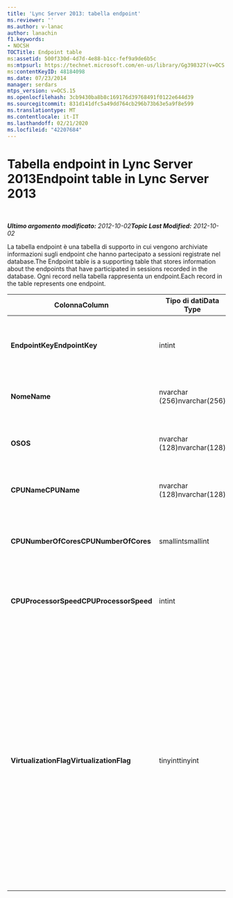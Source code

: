```yaml
---
title: 'Lync Server 2013: tabella endpoint'
ms.reviewer: ''
ms.author: v-lanac
author: lanachin
f1.keywords:
- NOCSH
TOCTitle: Endpoint table
ms:assetid: 500f330d-4d7d-4e88-b1cc-fef9a9de6b5c
ms:mtpsurl: https://technet.microsoft.com/en-us/library/Gg398327(v=OCS.15)
ms:contentKeyID: 48184098
ms.date: 07/23/2014
manager: serdars
mtps_version: v=OCS.15
ms.openlocfilehash: 3cb9430ba8b8c169176d39768491f0122e644d39
ms.sourcegitcommit: 831d141dfc5a49dd764cb296b73b63e5a9f8e599
ms.translationtype: MT
ms.contentlocale: it-IT
ms.lasthandoff: 02/21/2020
ms.locfileid: "42207684"
---
```

<div data-xmlns="http://www.w3.org/1999/xhtml">

<div class="topic" data-xmlns="http://www.w3.org/1999/xhtml" data-msxsl="urn:schemas-microsoft-com:xslt" data-cs="https://msdn.microsoft.com/">

<div data-asp="https://msdn2.microsoft.com/asp">

# <a name="endpoint-table-in-lync-server-2013"></a><span data-ttu-id="76409-102">Tabella endpoint in Lync Server 2013</span><span class="sxs-lookup"><span data-stu-id="76409-102">Endpoint table in Lync Server 2013</span></span>

</div>

<div id="mainSection">

<div id="mainBody">

<span> </span>

<span data-ttu-id="76409-103">_**Ultimo argomento modificato:** 2012-10-02_</span><span class="sxs-lookup"><span data-stu-id="76409-103">_**Topic Last Modified:** 2012-10-02_</span></span>

<span data-ttu-id="76409-104">La tabella endpoint è una tabella di supporto in cui vengono archiviate informazioni sugli endpoint che hanno partecipato a sessioni registrate nel database.</span><span class="sxs-lookup"><span data-stu-id="76409-104">The Endpoint table is a supporting table that stores information about the endpoints that have participated in sessions recorded in the database.</span></span> <span data-ttu-id="76409-105">Ogni record nella tabella rappresenta un endpoint.</span><span class="sxs-lookup"><span data-stu-id="76409-105">Each record in the table represents one endpoint.</span></span>


<table>
<colgroup>
<col style="width: 25%" />
<col style="width: 25%" />
<col style="width: 25%" />
<col style="width: 25%" />
</colgroup>
<thead>
<tr class="header">
<th><span data-ttu-id="76409-106"><strong>Colonna</strong></span><span class="sxs-lookup"><span data-stu-id="76409-106"><strong>Column</strong></span></span></th>
<th><span data-ttu-id="76409-107"><strong>Tipo di dati</strong></span><span class="sxs-lookup"><span data-stu-id="76409-107"><strong>Data Type</strong></span></span></th>
<th><span data-ttu-id="76409-108"><strong>Chiave/indice</strong></span><span class="sxs-lookup"><span data-stu-id="76409-108"><strong>Key/Index</strong></span></span></th>
<th><span data-ttu-id="76409-109"><strong>Dettagli</strong></span><span class="sxs-lookup"><span data-stu-id="76409-109"><strong>Details</strong></span></span></th>
</tr>
</thead>
<tbody>
<tr class="odd">
<td><p><span data-ttu-id="76409-110"><strong>EndpointKey</strong></span><span class="sxs-lookup"><span data-stu-id="76409-110"><strong>EndpointKey</strong></span></span></p></td>
<td><p><span data-ttu-id="76409-111">int</span><span class="sxs-lookup"><span data-stu-id="76409-111">int</span></span></p></td>
<td><p><span data-ttu-id="76409-112">Principale</span><span class="sxs-lookup"><span data-stu-id="76409-112">Primary</span></span></p></td>
<td><p><span data-ttu-id="76409-113">Numero univoco che identifica l'endpoint.</span><span class="sxs-lookup"><span data-stu-id="76409-113">Unique number identifying this endpoint.</span></span></p></td>
</tr>
<tr class="even">
<td><p><span data-ttu-id="76409-114"><strong>Nome</strong></span><span class="sxs-lookup"><span data-stu-id="76409-114"><strong>Name</strong></span></span></p></td>
<td><p><span data-ttu-id="76409-115">nvarchar (256)</span><span class="sxs-lookup"><span data-stu-id="76409-115">nvarchar(256)</span></span></p></td>
<td><p><span data-ttu-id="76409-116">Univoco</span><span class="sxs-lookup"><span data-stu-id="76409-116">Unique</span></span></p></td>
<td><p><span data-ttu-id="76409-117">Nome dell'endpoint.</span><span class="sxs-lookup"><span data-stu-id="76409-117">Endpoint name.</span></span></p></td>
</tr>
<tr class="odd">
<td><p><span data-ttu-id="76409-118"><strong>OS</strong></span><span class="sxs-lookup"><span data-stu-id="76409-118"><strong>OS</strong></span></span></p></td>
<td><p><span data-ttu-id="76409-119">nvarchar (128)</span><span class="sxs-lookup"><span data-stu-id="76409-119">nvarchar(128)</span></span></p></td>
<td><p> </p></td>
<td><p><span data-ttu-id="76409-120">Sistema operativo (OS) dell'endpoint.</span><span class="sxs-lookup"><span data-stu-id="76409-120">Operating system (OS) of the endpoint.</span></span></p></td>
</tr>
<tr class="even">
<td><p><span data-ttu-id="76409-121"><strong>CPUName</strong></span><span class="sxs-lookup"><span data-stu-id="76409-121"><strong>CPUName</strong></span></span></p></td>
<td><p><span data-ttu-id="76409-122">nvarchar (128)</span><span class="sxs-lookup"><span data-stu-id="76409-122">nvarchar(128)</span></span></p></td>
<td></td>
<td><p><span data-ttu-id="76409-123">Nome della CPU dell'endpoint.</span><span class="sxs-lookup"><span data-stu-id="76409-123">CPU name of the endpoint.</span></span></p></td>
</tr>
<tr class="odd">
<td><p><span data-ttu-id="76409-124"><strong>CPUNumberOfCores</strong></span><span class="sxs-lookup"><span data-stu-id="76409-124"><strong>CPUNumberOfCores</strong></span></span></p></td>
<td><p><span data-ttu-id="76409-125">smallint</span><span class="sxs-lookup"><span data-stu-id="76409-125">smallint</span></span></p></td>
<td></td>
<td><p><span data-ttu-id="76409-126">Numero di core della CPU dell'endpoint.</span><span class="sxs-lookup"><span data-stu-id="76409-126">Number of CPU cores of the endpoint.</span></span></p></td>
</tr>
<tr class="even">
<td><p><span data-ttu-id="76409-127"><strong>CPUProcessorSpeed</strong></span><span class="sxs-lookup"><span data-stu-id="76409-127"><strong>CPUProcessorSpeed</strong></span></span></p></td>
<td><p><span data-ttu-id="76409-128">int</span><span class="sxs-lookup"><span data-stu-id="76409-128">int</span></span></p></td>
<td></td>
<td><p><span data-ttu-id="76409-129">Velocità del processore della CPU dell'endpoint.</span><span class="sxs-lookup"><span data-stu-id="76409-129">CPU processor speed of the endpoint.</span></span></p></td>
</tr>
<tr class="odd">
<td><p><span data-ttu-id="76409-130"><strong>VirtualizationFlag</strong></span><span class="sxs-lookup"><span data-stu-id="76409-130"><strong>VirtualizationFlag</strong></span></span></p></td>
<td><p><span data-ttu-id="76409-131">tinyint</span><span class="sxs-lookup"><span data-stu-id="76409-131">tinyint</span></span></p></td>
<td></td>
<td><p><span data-ttu-id="76409-132">Flag di bit che indica se il sistema è in esecuzione in un ambiente virtualizzato:</span><span class="sxs-lookup"><span data-stu-id="76409-132">Bit flag that indicates if the system is running in a virtualized environment:</span></span></p>
<ul>
<li><p><span data-ttu-id="76409-133">0x0000-None</span><span class="sxs-lookup"><span data-stu-id="76409-133">0x0000 – None</span></span></p></li>
<li><p><span data-ttu-id="76409-134">0x0001 – HyperV</span><span class="sxs-lookup"><span data-stu-id="76409-134">0x0001 – HyperV</span></span></p></li>
<li><p><span data-ttu-id="76409-135">0x0002 – VMWare</span><span class="sxs-lookup"><span data-stu-id="76409-135">0x0002 – VMWare</span></span></p></li>
<li><p><span data-ttu-id="76409-136">0x0004 – Virtual PC</span><span class="sxs-lookup"><span data-stu-id="76409-136">0x0004 – Virtual PC</span></span></p></li>
<li><p><span data-ttu-id="76409-137">0x0008 – Xen PC</span><span class="sxs-lookup"><span data-stu-id="76409-137">0x0008 – Xen PC</span></span></p></li>
</ul></td>
</tr>
</tbody>
</table>


</div>

<span> </span>

</div>

</div>

</div>

